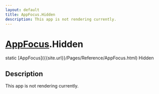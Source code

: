 ```yaml
---
layout: default
title: AppFocus.Hidden
description: This app is not rendering currently.
---
```

# [AppFocus]({{site.url}}/Pages/Reference/AppFocus.html).Hidden

<div class='signature' markdown='1'>
static [AppFocus]({{site.url}}/Pages/Reference/AppFocus.html) Hidden
</div>

## Description
This app is not rendering currently.

